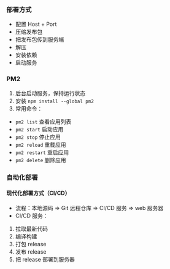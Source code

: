 ### 部署方式
- 配置 Host + Port
- 压缩发布包
- 把发布包传到服务端
- 解压
- 安装依赖
- 启动服务

### PM2
1. 后台启动服务，保持运行状态
2. 安装 `npm install --global pm2`
2. 常用命令：
- `pm2 list` 查看应用列表
- `pm2 start` 启动应用
- `pm2 stop` 停止应用
- `pm2 reload` 重载应用
- `pm2 restart` 重启应用
- `pm2 delete` 删除应用

### 自动化部署
#### 现代化部署方式（CI/CD）
- 流程：本地源码 => Git 远程仓库 => CI/CD 服务 => web 服务器
- CI/CD 服务：
1. 拉取最新代码
2. 编译构建
3. 打包 release
4. 发布 release
5. 把 release 部署到服务器